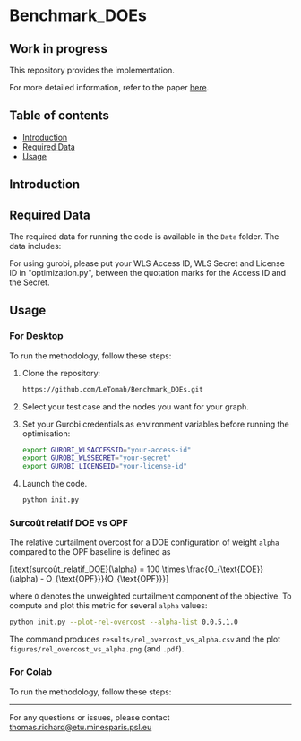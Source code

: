 # Benchmark_DOEs
## Work in progress

This repository provides the implementation.

For more detailed information, refer to the paper [here](https://).

## Table of contents
- [Introduction](#introduction)
- [Required Data](#required-data)
- [Usage](#usage)

## Introduction


## Required Data
The required data for running the code is available in the `Data` folder. The data includes:

For using gurobi, please put your WLS Access ID, WLS Secret and License ID in "optimization.py", between the quotation marks for the Access ID and the Secret.
## Usage
### For Desktop
To run the methodology, follow these steps:

1. Clone the repository:
   ```bash
   https://github.com/LeTomah/Benchmark_DOEs.git

2. Select your test case and the nodes you want for your graph.

3. Set your Gurobi credentials as environment variables before running
   the optimisation:

   ```bash
   export GUROBI_WLSACCESSID="your-access-id"
   export GUROBI_WLSSECRET="your-secret"
   export GUROBI_LICENSEID="your-license-id"
   ```

4. Launch the code.
   ```bash
   python init.py
   ```

### Surcoût relatif DOE vs OPF

The relative curtailment overcost for a DOE configuration of weight ``alpha``
compared to the OPF baseline is defined as

\[\text{surcoût\_relatif\_DOE}(\alpha) = 100 \times \frac{O_{\text{DOE}}(\alpha) - O_{\text{OPF}}}{O_{\text{OPF}}}\]

where ``O`` denotes the unweighted curtailment component of the objective.
To compute and plot this metric for several ``alpha`` values:

```bash
python init.py --plot-rel-overcost --alpha-list 0,0.5,1.0
```

The command produces `results/rel_overcost_vs_alpha.csv` and the plot
`figures/rel_overcost_vs_alpha.png` (and `.pdf`).

### For Colab
To run the methodology, follow these steps:

***

For any questions or issues, please contact thomas.richard@etu.minesparis.psl.eu
